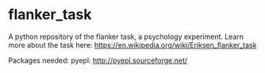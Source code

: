 # flanker_task
A python repository of the flanker task, a psychology experiment. Learn more about the task here: https://en.wikipedia.org/wiki/Eriksen_flanker_task

Packages needed:
pyepl: http://pyepl.sourceforge.net/

